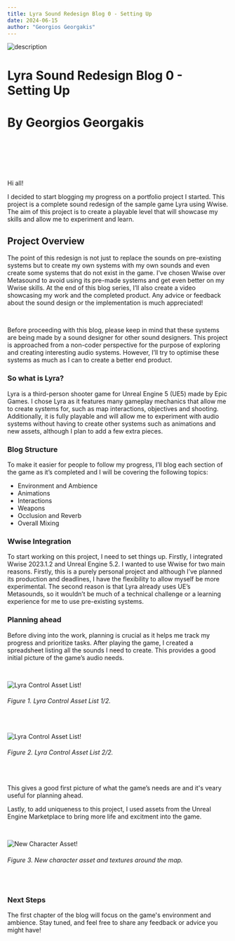 ```yaml
---
title: Lyra Sound Redesign Blog 0 - Setting Up
date: 2024-06-15
author: "Georgios Georgakis"
---
```



![description](/blogImages/Blog0_Setting_Up.png)

# Lyra Sound Redesign Blog 0 - Setting Up  

# By Georgios Georgakis







&nbsp;&nbsp;&nbsp;

&nbsp;&nbsp;&nbsp;

&nbsp;&nbsp;&nbsp;


Hi all!

I decided to start blogging my progress on a portfolio project I started. This project is a complete sound redesign of the sample game Lyra using Wwise. The aim of this project is to create a playable level that will showcase my skills and allow me to experiment and learn.

## Project Overview

The point of this redesign is not just to replace the sounds on pre-existing systems but to create my own systems with my own sounds and even create some systems that do not exist in the game. I've chosen Wwise over Metasound to avoid using its pre-made systems  and get even better on my Wwise skills. At the end of this blog series, I’ll also create a video showcasing my work and the completed product. Any advice or feedback about the sound design or the implementation is much appreciated!

&nbsp;&nbsp;&nbsp;

Before proceeding with this blog, please keep in mind that these systems are being made by a sound designer for other sound designers. This project is approached from a non-coder perspective for the purpose of exploring and creating interesting audio systems. However, I’ll try to optimise these systems as much as I can to create a better end product. 


### So what is Lyra? 

Lyra is a third-person shooter game for Unreal Engine 5 (UE5) made by Epic Games. I chose Lyra as it features many gameplay mechanics that allow me to create systems for, such as map interactions, objectives and shooting. Additionally, it is fully playable and will allow me to experiment with audio systems without having to create other systems such as animations and new assets, although I plan to add a few extra pieces. 

### Blog Structure

To make it easier for people to follow my progress, I’ll blog each section of the game as it’s completed and I will be covering the following topics:

  -  Environment and Ambience
  -  Animations
  -  Interactions
  -  Weapons
  -  Occlusion and Reverb
  -  Overall Mixing


### Wwise Integration

To start working on this project, I need to set things up. Firstly, I integrated Wwise 2023.1.2 and Unreal Engine 5.2. I wanted to use Wwise for two main reasons. Firstly, this is a purely personal project and although I’ve planned its production and deadlines, I have the flexibility to allow myself be more experimental. The second reason is that Lyra already uses UE’s Metasounds, so it wouldn’t be much of a technical challenge or a learning experience for me to use pre-existing systems.

### Planning ahead

Before diving into the work, planning is crucial as it helps me track my progress and prioritize tasks. After playing the game, I created a spreadsheet listing all the sounds I need to create. This provides a good initial picture of the game’s audio needs. 

&nbsp;&nbsp;&nbsp;



![Lyra Control Asset List!](/blogImages/assetlist1.png "Lyra Control Asset List") 
###### Figure 1. Lyra Control Asset List 1/2.

&nbsp;&nbsp;&nbsp;

![Lyra Control Asset List!](/blogImages/assetlist2.png "Lyra Control Asset List") 
###### Figure 2. Lyra Control Asset List 2/2.

&nbsp;&nbsp;&nbsp;

This gives a good first picture of what the game’s needs are and it's veary useful for planning ahead.

Lastly, to add uniqueness to this project, I used assets from the Unreal Engine Marketplace to bring more life and excitment into the game.

&nbsp;&nbsp;&nbsp;

![New Character Asset!](/blogImages/New_Char.png "New Character Asset") 
###### Figure 3. New character asset and textures around the map.

&nbsp;&nbsp;&nbsp;

### Next Steps

The first chapter of the blog will focus on the game's environment and ambience. Stay tuned, and feel free to share any feedback or advice you might have!

&nbsp;&nbsp;&nbsp;
&nbsp;&nbsp;&nbsp;






